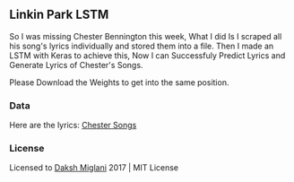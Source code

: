 ## Linkin Park LSTM

So I was missing Chester Bennington this week, What I did Is I scraped all his song's lyrics individually and stored them into a file. Then I made an LSTM with Keras to achieve this, Now I can Successfuly Predict Lyrics and Generate Lyrics of Chester's Songs.

Please Download the Weights to get into the same position.

### Data
Here are the lyrics: [Chester Songs](https://gist.githubusercontent.com/DakshMiglani/a51e2c70d20f4d048521440c7b1a421f/raw/1b3240c63714a23626f2548d2f3ca61d50fc5acb/data.txt)

### License
Licensed to [Daksh Miglani](https://dak.sh) 2017 | MIT License 
